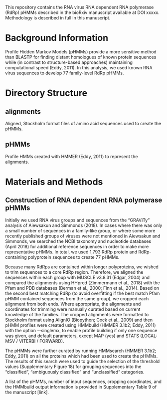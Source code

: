 This repository contains the RNA virus RNA dependent RNA polymerase (RdRp) pHMMs described in the bioRxiv manuscript available at DOI xxxxx. Methodology is described in full in this manuscript.

# Background Information
Profile Hidden Markov Models (pHMMs) provide a more sensitive method than BLASTP for finding distant homologues of known protein sequences while (in contrast to structure-based approaches) maintaining computational speed (Eddy, 2011). In this analysis, we used known RNA virus sequences to develop 77 family-level RdRp pHMMs. 


# Directory Structure
## alignments
Aligned, Stockholm format files of amino acid sequences used to create the pHMMs.

## pHMMs
Profile HMMs created with HMMER (Eddy, 2011) to represent the alignments.

# Materials and Methods
## Construction of RNA dependent RNA polymerase pHMMs
Initially we used RNA virus groups and sequences from the “GRAViTy” analysis of Aiewsakun and Simmonds (2018). In cases where there was only a small number of sequences in a family-like group, or where some more recently published groups of viruses were not mentioned in Aiewsakun and Simmonds, we searched the NCBI taxonomy and nucleotide databases (April 2018) for additional reference sequences in order to make more representative pHMMs. In total, we used 1,793 RdRp protein and RdRp-containing polyprotein sequences to create 77 pHMMs.

Because many RdRps are contained within longer polyproteins, we wished to trim sequences to a core RdRp region. Therefore, we aligned the sequences within each group with MUSCLE v3.8.31 (Edgar, 2004) and compared the alignments using HHpred (Zimmermann et al., 2018) with the Pfam and PDB databases (Berman et al., 2000; Finn et al., 2014). Based on the second best matching RdRp (to avoid overfitting if the best match Pfam pHMM contained sequences from the same group), we cropped each alignment from both ends. Where appropriate, the alignments and coordinates for trimming were manually curated based on current knowledge of the families. The cropped alignments were formatted to Stockholm format using AlignIO (Biopython; Cock et al., 2009) and then pHMM profiles were created using HMMbuild (HMMER 3.1b2; Eddy, 2011) with the option --singlemx, to enable profile building if only one sequence was given, and default parameters, except MAP (yes) and STATS (LOCAL: MSV / VITERBI / FORWARD). 

The pHMMs were further curated by running HMMsearch (HMMER 3.1b2; Eddy, 2011) on all the proteins which had been used to create the pHMMs. The results of this search were used to guide the selection of the threshold values (Supplementary Figure 18) for grouping sequences into the “classified”, “ambiguously classified” and “unclassified” categories. 

A list of the pHMMs, number of input sequences, cropping coordinates, and the HMMbuild output information is provided in Supplementary Table 9 of the manuscript [link]. 

